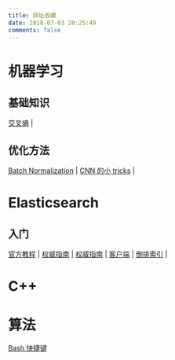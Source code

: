 ```yaml
---
title: 网址收藏
date: 2018-07-03 20:25:49
comments: false
---
```


# 机器学习
<!-- 
**基础知识**|  |  |  |  |  |  |  |
:--: | :--: | :--: | :--: | :--: | :--: |
[交叉熵](https://mp.weixin.qq.com/s?__biz=MzI0ODcxODk5OA==&mid=2247495727&idx=2&sn=059cf6d0c6902a0b4d73f594face30c6&chksm=e99ec3d6dee94ac00d26e9693c93e98469ffe8779b6715f88a61a6536e27b4c4c6f3819568a4&scene=38) |  |  |  |  |  |  |
|  |  |  |  |  |  |
-->
## 基础知识
[交叉熵](https://mp.weixin.qq.com/s?__biz=MzI0ODcxODk5OA==&mid=2247495727&idx=2&sn=059cf6d0c6902a0b4d73f594face30c6&chksm=e99ec3d6dee94ac00d26e9693c93e98469ffe8779b6715f88a61a6536e27b4c4c6f3819568a4&scene=38) | 

## 优化方法
[Batch Normalization](https://www.zhihu.com/question/38102762/answer/85238569) | [CNN 的小 tricks](http://lamda.nju.edu.cn/weixs/project/CNNTricks/CNNTricks.html) | 


# Elasticsearch
<!--
入门 |  |  |  |  |  |  |  |
:--: | :--: | :--: | :--: | :--: | :--: |
-->
## 入门
[官方教程](https://www.elastic.co/guide/cn/elasticsearch/guide/current/index.html) | [权威指南](https://es.xiaoleilu.com/010_Intro/00_README.html) | [权威指南](https://es.xiaoleilu.com/010_Intro/00_README.html)  | [客户端](https://www.elastic.co/guide/en/elasticsearch/client/index.html) | [倒排索引](https://blog.csdn.net/chichengit/article/details/9235157) | 


# C++



# 算法


[Bash 快捷键](https://harttle.land/2015/11/09/bash-shortcuts.html#header-6)
